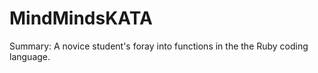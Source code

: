 ﻿# MindMindsKATA

Summary: A novice student's foray into functions in the the Ruby coding language.
